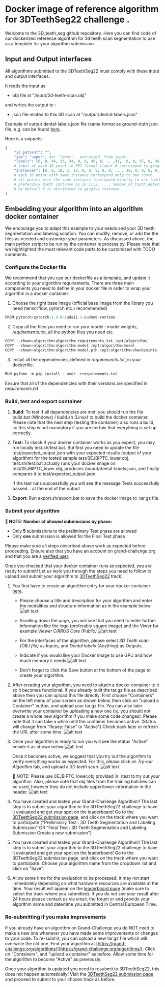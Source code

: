 # Docker image of reference algorithm for 3DTeethSeg22 challenge .
Welcome to the 3D_teeth_seg github repository. Here you can find code of our dockerized reference algorithm 
for 3d teeth scan segmentation to use as a template for your algorithm submission.



## Input and Output interfaces
All algorithms submitted to the 3DTeethSeg22 must comply with these input and output interfaces. 

It reads the input as: 
* obj file at "/input/3d-teeth-scan.obj"

and writes the output to :
* json file related to this 3D scan at "/output/dental-labels.json"

Example of output dental-labels.json file (same format as ground-truth json file, e.g. can be found [here](test/0EJBIPTC_lower.json).

Here is a snippets:
```python
{
    "id_patient": "", 
    "jaw": "upper", #or "lower",  extracted  from input
    "labels": [0, 0, 44, 33, 34, 0, 0, 45, 0, .. ,41,  0, 0, 37, 0, 34, 45, 0, 31, 36], 
    # label of each 3D point in FDI format (label 0 correspond to gingiva)
    "instances": [0, 0, 10, 2, 12, 0, 0, 9, 0, 0, .. , 10, 0, 0, 8, 0, 0, 9, 0, 1, 8, 13],
    # each 3D point with same instance correspond only to one tooth
    # all points with the same instance (correpond exactly to one tooth) should have the same label 
    # preferably tooth instance is in [1,2, .. , number_of_tooth_detected] 
    # by default 0 is attributed to gingiva instance
}
```

## Embedding your algorithm into an algorithm docker container

We encourage you to adapt this example to your needs and your 3D teeth segmentation and 
labeling solution. You can modify, remove, or add the the files as needed and
customize your parameters. As discussed above, the main python script to be run by the container is process.py. Please note that we hightlighted the most relevant code parts to be customized with TODO comments.

### Configure the Docker file

We recommend that you use our dockerfile <!-- link to the dockerfile script --> as a template, and update it according to your algorithm 
requirements. There are three main components you need to define in your docker file in order to wrap 
your algorithm in a docker container:

1. Choose the right base image (official base image from the library you need (tensorflow, pytorch etc.) recommended)
```python
FROM pytorch/pytorch:1.9.0-cuda11.1-cudnn8-runtime
```

2. Copy all the files you need to run your model : model weights, *requirements.txt*, all the python files you need etc.

```python
COPY --chown=algorithm:algorithm requirements.txt /opt/algorithm/
COPY --chown=algorithm:algorithm model /opt/algorithm/model
COPY --chown=algorithm:algorithm model.pth /opt/algorithm/checkpoints
```

3. Install all the dependencies, defined in *requirements.txt*, in your dockerfile.
```python
RUN python -m pip install --user -rrequirements.txt
```
Ensure that all of the dependencies with their versions are specified in *requirements.txt*

### Build, test and export container 

1. **Build:** To test if all dependencies are met, you should run the file build.bat (Windows) / build.sh (Linux) to build the docker container. Please note that the next step (testing the container) 
also runs a build, so this step is not mandatory if you are certain 
that everything is set up correctly.

2. **Test:** To ckeck if your docker container works as you expect, you may run locally test.sh/test.bat. But first you need to update the file test/expected_output.json with your expected results (output of your algorithm) for the tested sample test/0EJBIPTC_lower.obj. test.sh/test.bat actually runs your docker image on test/0EJBIPTC_lower.obj, produces /ouput/dental-labels.json, and finally compares it to test/expected_output.json.

    If the test runs successfully you will see the message Tests successfully passed... at the end of the output

3. **Export:** Run export.sh/export.bat to save the docker image to .tar.gz file.

### Submit your algorithm 

**📌 NOTE: Number of allowed submissions by phase:**
- Only **5** submissions to the preliminary Test phase are allowed
- Only **one** submission is allowed for the Final Test phase 

Please make sure all steps described above work as expected before proceeding.
Ensure also that you have an account on grand-challenge.org and that you are a [verified user](https://grand-challenge.org/documentation/account-verification/).
 
Once you checked that your docker container runs as expected, you are ready to submit! Let us walk you through the steps 
you need to follow to upload and submit your algorithm to [3DTeethSeg22](https://3dteethseg.grand-challenge.org/) track:

1. You first have to create an algorithm entry for your docker container [here](https://grand-challenge.org/algorithms/create/).
   * Please choose a title and description for your algorithm and enter the modalities and structure information as in the example below.
   ![alt text](misc/create_algorithm.png)
   * Scrolling down the page, you will see that you need to enter further information like the logo (preferably square image) and the Viwer for example *Viewer CIRRUS Core (Public)*
   ![alt text](misc/logo_algorithm.png)
   * For the interfaces of the algorithm, please select *3D Teeth scan (OBJ file)* as Inputs, and *Dental labels (Anything)* as Outputs.
   * Indicate if you would like your Docker image to use GPU and how much memory it needs 
   ![alt text](misc/input_output_algorithm.png)
   

   * Don't forget to click the Save button at the bottom of the page to create your algorithm.

2. After creating your algorithm, you need to attach a docker container to it so it becomes functional. If you already built the tar.gz file as described above then you can upload this file directly. First choose "Containers" on the left menu of your screen as shown below, then click on "upload a Container" button, and upload your tar.gz file. You can also later overwrite your container by uploading a new one (ie. you should not create a whole new algorithm if you make some code changes):
    Please note that it can take a while until the container becomes active. (Status will change from "Ready: False" to "Active")  Check back later or refresh the URL after some time.
    ![alt text](misc/upload_container_algorithm.png)
    

      
3. Once your algorithm is ready to run you will see the status "Active" beside it as shown below
    ![alt text](misc/containers_algorithm.png)

    Once it becomes active, we suggest that you try out the algorithm to verify everything works as expected.
    For this, please click on *Try-out Algorithm* tab, and upload a *3D teeth scan*.
    ![alt text](misc/try_out_algorithm.png)
    
    📌 NOTE: Please use 0EJBIPTC_lower.obj provided in ./test to try out your algorithm. Also, please note that obj files from the training batches can be used, 
    however they do not include upper/lower information in the header.
    ![alt text](misc/add_jaw_to_scan.png)


4. You have created and tested your Grand-Challenge Algorithm!!  The last step is to submit your algorithm to the 3DTeethSeg22 challenge to have it evaluated and get your spot on the leaderboard!
   Go to the [3DTeethSeg22 submission page](https://3dteethseg.grand-challenge.org/evaluation/challenge/submissions/create/), and click on the track where you want to participate
   ("Preliminary Test : 3D Teeth Segmentation and Labeling Submission" OR "Final Test : 3D Teeth Segmentation and Labeling Submission
Create a new submission")

5. You have created and tested your Grand-Challenge Algorithm!! The last step is to submit your algorithm to the 3DTeethSeg22 challenge to have it evaluated and get your spot on the leaderboard! Go to the 3DTeethSeg22 submission page, and click on the track where you want to participate.
Choose your algorithm name from the dropdown list and click on "Save".
6. Allow some time for the evaluation to be processed.  It may not start immediately depending on what hardware resources are available at the time. 
   Your result will appear on the [leaderboard page](https://3dteethseg.grand-challenge.org/evaluation/challenge/leaderboard/) (make sure to select the track where you submitted).
   If you do not see your result after 24 hours please contact us via email, the forum or  and provide your algorithm name and date/time you submitted in Central European Time.
   

### Re-submitting if you make improvements
If you already have an algorithm on Grand-Challenge you do NOT need to make a new one whenever you have made some improvements or changes to your code. 
To re-submit, you can upload a new tar.gz file which will overwrite the old one.  Find your algorithm at [https://grand-challenge.org/algorithms/](https://grand-challenge.org/algorithms/).  Click on "Containers", and "upload a container" as before.  Allow some time for the algorithm to become "Active" as previously. 


Once your algorithm is updated you need to resubmit to 3DTeethSeg22, this does not happen automatically!  Visit the [3DTeethSeg22 submission page](https://3dteethseg.grand-challenge.org/evaluation/challenge/submissions/create/) and proceed to submit to your chosen track as before. 


